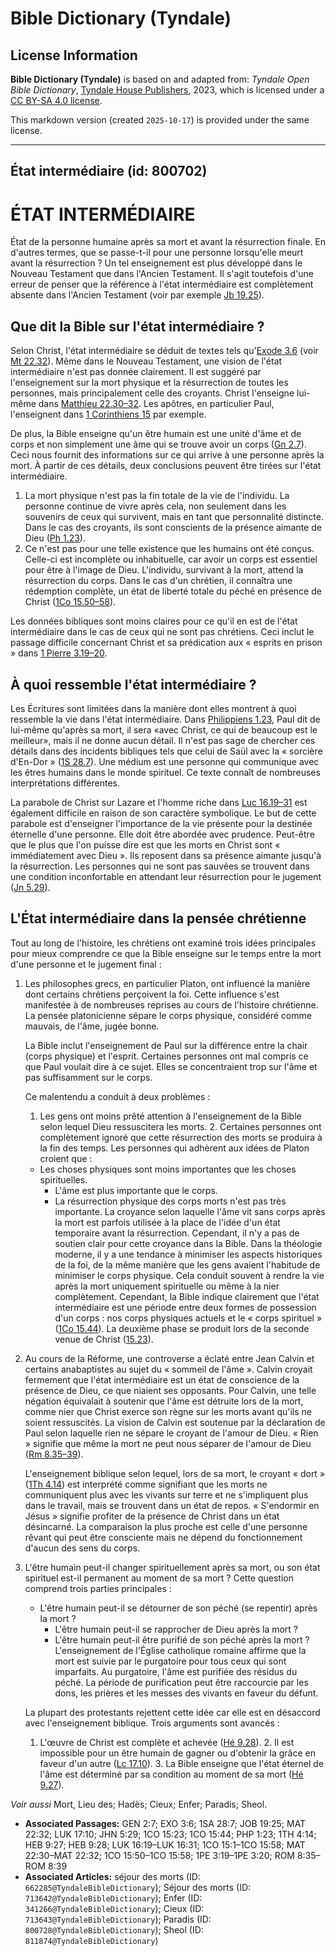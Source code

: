 # Bible Dictionary (Tyndale)

## License Information

**Bible Dictionary (Tyndale)** is based on and adapted from: _Tyndale Open Bible Dictionary_, [Tyndale House Publishers](https://tyndaleopenresources.com/), 2023, which is licensed under a [CC BY-SA 4.0 license](https://creativecommons.org/licenses/by-sa/4.0/legalcode.en).

This markdown version (created `2025-10-17`) is provided under the same license.



--------------------------------

## État intermédiaire (id: 800702)

ÉTAT INTERMÉDIAIRE
==================

État de la personne humaine après sa mort et avant la résurrection finale. En d'autres termes, que se passe\-t\-il pour une personne lorsqu'elle meurt avant la résurrection ? Un tel enseignement est plus développé dans le Nouveau Testament que dans l'Ancien Testament. Il s'agit toutefois d'une erreur de penser que la référence à l'état intermédiaire est complètement absente dans l'Ancien Testament (voir par exemple [Jb 19\.25](https://ref.ly/Job19:25)).

Que dit la Bible sur l'état intermédiaire ?
-------------------------------------------

Selon Christ, l'état intermédiaire se déduit de textes tels qu'[Exode 3\.6](https://ref.ly/Exod3:6) (voir [Mt 22\.32](https://ref.ly/Matt22:32)). Même dans le Nouveau Testament, une vision de l'état intermédiaire n'est pas donnée clairement. Il est suggéré par l'enseignement sur la mort physique et la résurrection de toutes les personnes, mais principalement celle des croyants. Christ l'enseigne lui\-même dans [Matthieu 22\.30–32](https://ref.ly/Matt22:30-Matt22:32). Les apôtres, en particulier Paul, l'enseignent dans [1 Corinthiens 15](https://ref.ly/1Cor15:1-1Cor15:58) par exemple.

De plus, la Bible enseigne qu'un être humain est une unité d'âme et de corps et non simplement une âme qui se trouve avoir un corps ([Gn 2\.7](https://ref.ly/Gen2:7)). Ceci nous fournit des informations sur ce qui arrive à une personne après la mort. À partir de ces détails, deux conclusions peuvent être tirées sur l'état intermédiaire.

1. La mort physique n'est pas la fin totale de la vie de l'individu. La personne continue de vivre après cela, non seulement dans les souvenirs de ceux qui survivent, mais en tant que personnalité distincte. Dans le cas des croyants, ils sont conscients de la présence aimante de Dieu ([Ph 1\.23](https://ref.ly/Phil1:23)).
2. Ce n'est pas pour une telle existence que les humains ont été conçus. Celle\-ci est incomplète ou inhabituelle, car avoir un corps est essentiel pour être à l'image de Dieu. L'individu, survivant à la mort, attend la résurrection du corps. Dans le cas d'un chrétien, il connaîtra une rédemption complète, un état de liberté totale du péché en présence de Christ ([1Co 15\.50–58](https://ref.ly/1Cor15:50-1Cor15:58)).

Les données bibliques sont moins claires pour ce qu'il en est de l'état intermédiaire dans le cas de ceux qui ne sont pas chrétiens. Ceci inclut le passage difficile concernant Christ et sa prédication aux « esprits en prison » dans [1 Pierre 3\.19–20](https://ref.ly/1Pet3:19-1Pet3:20).

À quoi ressemble l'état intermédiaire ?
---------------------------------------

Les Écritures sont limitées dans la manière dont elles montrent à quoi ressemble la vie dans l'état intermédiaire. Dans [Philippiens 1\.23,](https://ref.ly/Phil1:23) Paul dit de lui\-même qu'après sa mort, il sera «avec Christ, ce qui de beaucoup est le meilleur», mais il ne donne aucun détail. Il n'est pas sage de chercher ces détails dans des incidents bibliques tels que celui de Saül avec la « sorcière d'En\-Dor » ([1S 28\.7](https://ref.ly/1Sam28:7)). Une médium est une personne qui communique avec les êtres humains dans le monde spirituel. Ce texte connaît de nombreuses interprétations différentes.

La parabole de Christ sur Lazare et l'homme riche dans [Luc 16\.19–31](https://ref.ly/Luke16:19-Luke16:31) est également difficile en raison de son caractère symbolique. Le but de cette parabole est d'enseigner l'importance de la vie présente pour la destinée éternelle d'une personne. Elle doit être abordée avec prudence. Peut\-être que le plus que l'on puisse dire est que les morts en Christ sont « immédiatement avec Dieu ». Ils reposent dans sa présence aimante jusqu'à la résurrection. Les personnes qui ne sont pas sauvées se trouvent dans une condition inconfortable en attendant leur résurrection pour le jugement ([Jn 5\.29](https://ref.ly/John5:29)).

L'État intermédiaire dans la pensée chrétienne
----------------------------------------------

Tout au long de l'histoire, les chrétiens ont examiné trois idées principales pour mieux comprendre ce que la Bible enseigne sur le temps entre la mort d'une personne et le jugement final :

1. Les philosophes grecs, en particulier Platon, ont influencé la manière dont certains chrétiens perçoivent la foi. Cette influence s'est manifestée à de nombreuses reprises au cours de l'histoire chrétienne. La pensée platonicienne sépare le corps physique, considéré comme mauvais, de l'âme, jugée bonne.

    La Bible inclut l'enseignement de Paul sur la différence entre la chair (corps physique) et l'esprit. Certaines personnes ont mal compris ce que Paul voulait dire à ce sujet. Elles se concentraient trop sur l'âme et pas suffisamment sur le corps.

    Ce malentendu a conduit à deux problèmes :

    1. Les gens ont moins prêté attention à l'enseignement de la Bible selon lequel Dieu ressuscitera les morts.
        2. Certaines personnes ont complètement ignoré que cette résurrection des morts se produira à la fin des temps.
        Les personnes qui adhèrent aux idées de Platon croient que :

    * Les choses physiques sont moins importantes que les choses spirituelles.
        * L'âme est plus importante que le corps.
        * La résurrection physique des corps morts n'est pas très importante.
        La croyance selon laquelle l'âme vit sans corps après la mort est parfois utilisée à la place de l'idée d'un état temporaire avant la résurrection. Cependant, il n'y a pas de soutien clair pour cette croyance dans la Bible. Dans la théologie moderne, il y a une tendance à minimiser les aspects historiques de la foi, de la même manière que les gens avaient l'habitude de minimiser le corps physique. Cela conduit souvent à rendre la vie après la mort uniquement spirituelle ou même à la nier complètement. Cependant, la Bible indique clairement que l'état intermédiaire est une période entre deux formes de possession d'un corps : nos corps physiques actuels et le « corps spirituel » ([1Co 15\.44](https://ref.ly/1Cor15:44)). La deuxième phase se produit lors de la seconde venue de Christ ([15\.23](https://ref.ly/1Cor15:23)).

2. Au cours de la Réforme, une controverse a éclaté entre Jean Calvin et certains anabaptistes au sujet du « sommeil de l'âme ». Calvin croyait fermement que l'état intermédiaire est un état de conscience de la présence de Dieu, ce que niaient ses opposants. Pour Calvin, une telle négation équivalait à soutenir que l'âme est détruite lors de la mort, comme nier que Christ exerce son règne sur les morts avant qu'ils ne soient ressuscités. La vision de Calvin est soutenue par la déclaration de Paul selon laquelle rien ne sépare le croyant de l'amour de Dieu. « Rien » signifie que même la mort ne peut nous séparer de l'amour de Dieu ([Rm 8\.35–39](https://ref.ly/Rom8:35-Rom8:39)).

    L'enseignement biblique selon lequel, lors de sa mort, le croyant « dort » ([1Th 4\.14](https://ref.ly/1Thess4:14)) est interprété comme signifiant que les morts ne communiquent plus avec les vivants sur terre et ne s'impliquent plus dans le travail, mais se trouvent dans un état de repos. « S'endormir en Jésus » signifie profiter de la présence de Christ dans un état désincarné. La comparaison la plus proche est celle d'une personne rêvant qui peut être consciente mais ne dépend du fonctionnement d'aucun des sens du corps.

3. L'être humain peut\-il changer spirituellement après sa mort, ou son état spirituel est\-il permanent au moment de sa mort ? Cette question comprend trois parties principales :

    * L'être humain peut\-il se détourner de son péché (se repentir) après la mort ?
        * L'être humain peut\-il se rapprocher de Dieu après la mort ?
        * L'être humain peut\-il être purifié de son péché après la mort ?
        L'enseignement de l'Église catholique romaine affirme que la mort est suivie par le purgatoire pour tous ceux qui sont imparfaits. Au purgatoire, l'âme est purifiée des résidus du péché. La période de purification peut être raccourcie par les dons, les prières et les messes des vivants en faveur du défunt.

    La plupart des protestants rejettent cette idée car elle est en désaccord avec l'enseignement biblique. Trois arguments sont avancés :

    1. L'œuvre de Christ est complète et achevée ([Hé 9\.28](https://ref.ly/Heb9:28)).
        2. Il est impossible pour un être humain de gagner ou d'obtenir la grâce en faveur d'un autre ([Lc 17\.10](https://ref.ly/Luke17:10)).
        3. La Bible enseigne que l'état éternel de l'âme est déterminé par sa condition au moment de sa mort ([Hé 9\.27](https://ref.ly/Heb9:27)).

*Voir aussi* Mort, Lieu des; Hadès; Cieux; Enfer; Paradis; Sheol.

* **Associated Passages:** GEN 2:7; EXO 3:6; 1SA 28:7; JOB 19:25; MAT 22:32; LUK 17:10; JHN 5:29; 1CO 15:23; 1CO 15:44; PHP 1:23; 1TH 4:14; HEB 9:27; HEB 9:28; LUK 16:19–LUK 16:31; 1CO 15:1–1CO 15:58; MAT 22:30–MAT 22:32; 1CO 15:50–1CO 15:58; 1PE 3:19–1PE 3:20; ROM 8:35–ROM 8:39
* **Associated Articles:** séjour des morts (ID: `662285@TyndaleBibleDictionary`); Séjour des morts (ID: `713642@TyndaleBibleDictionary`); Enfer (ID: `341266@TyndaleBibleDictionary`); Cieux (ID: `713643@TyndaleBibleDictionary`); Paradis (ID: `800728@TyndaleBibleDictionary`); Sheol (ID: `811874@TyndaleBibleDictionary`)

